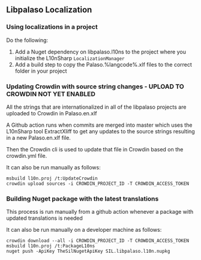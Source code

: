 ## Libpalaso Localization

### Using localizations in a project

Do the following:

1. Add a Nuget dependency on libpalaso.l10ns to the project where you initialize the L10nSharp `LocalizationManager`
2. Add a build step to copy the Palaso.%langcode%.xlf files to the correct folder in your project

### Updating Crowdin with source string changes - UPLOAD TO CROWDIN NOT YET ENABLED

All the strings that are internationalized in all of the libpalaso projects are uploaded to Crowdin in Palaso.en.xlf

A Github action runs when commits are merged into master which uses the L10nSharp tool ExtractXliff to get any updates to the source strings resulting in a new Palaso.en.xlf file.

Then the Crowdin cli is used to update that file in Crowdin based on the crowdin.yml file.

It can also be run manually as follows:
```
msbuild l10n.proj /t:UpdateCrowdin
crowdin upload sources -i CROWDIN_PROJECT_ID -T CROWDIN_ACCESS_TOKEN
```

### Building Nuget package with the latest translations
This process is run manually from a github action whenever a package with updated translations is needed

It can also be run manually on a developer machine as follows:
```
crowdin download --all -i CROWDIN_PROJECT_ID -T CROWDIN_ACCESS_TOKEN
msbuild l10n.proj /t:PackageL10ns
nuget push -ApiKey TheSilNugetApiKey SIL.libpalaso.l10n.nupkg
```